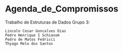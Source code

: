 # Agenda_de_Compromissos
Trabalho de Estruturas de Dados
Grupo 3:

    Lincoln Cesar Goncalves Dias
    Pedro Henrique I Schiavom
    Pedro de Matos Fedricci
    Thyago Melo dos Santos
